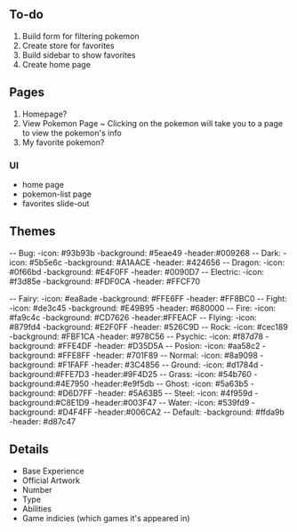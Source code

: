 ## To-do

1. Build form for filtering pokemon
2. Create store for favorites
3. Build sidebar to show favorites
4. Create home page

## Pages

1. Homepage?
2. View Pokemon Page ~ Clicking on the pokemon will take you to a page to view the pokemon's info
3. My favorite pokemon?



### UI

- home page
- pokemon-list page
- favorites slide-out
## Themes
  -- Bug:
      -icon: #93b93b
      -background: #5eae49
      -header:#009268
  -- Dark:
      -icon: #5b5e6c
      -background: #A1AACE
      -header: #424656
  -- Dragon:
      -icon: #0f66bd
      -background: #E4F0FF
      -header: #0090D7
  -- Electric:
      -icon: #f3d85e
      -background: #FDF0CA
      -header: #FFCF70

  -- Fairy:
      -icon: #ea8ade
      -background: #FFE6FF
      -header: #FF8BC0
  -- Fight:
      -icon: #de3c45
      -background: #E49B95
      -header: #680000
  -- Fire:
      -icon: #fa9c4c
      -background: #CD7626
      -header:#FFEACF
  -- Flying:
      -icon: #879fd4
      -background: #E2F0FF
      -header: #526C9D
  -- Rock:
      -icon: #cec189
      -background: #FBF1CA
      -header: #978C56
  -- Psychic:
      -icon: #f87d78
      -background: #FFE4DF
      -header: #D35D5A
  -- Posion:
      -icon: #aa58c2
      -background: #FFE8FF
      -header: #701F89
  -- Normal:
      -icon: #8a9098
      -background: #F1FAFF
      -header: #3C4856
  -- Ground:
      -icon: #d1784d
      -background:#FFE7D3
      -header:#9F4D25
  -- Grass:
      -icon: #54b760
      -background:#4E7950
      -header:#e9f5db
  -- Ghost:
      -icon: #5a63b5
      -background: #D6D7FF
      -header: #5A63B5
  -- Steel:
      -icon: #4f959d
      -background:#C8E1D9
      -header:#003F47
  -- Water:
      -icon: #539fd9
      -background: #D4F4FF
      -header:#006CA2
  -- Default:
      -background: #ffda9b
      -header: #d87c47


## Details
- Base Experience
- Official Artwork
- Number
- Type
- Abilities
- Game indicies (which games it's appeared in)
